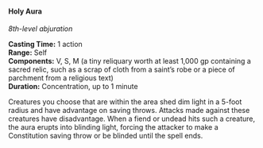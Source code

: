 #### Holy Aura
<!-- TODO Check and tag this spell -->
<!-- markdownlint-disable-next-line no-emphasis-as-heading -->
_8th-level abjuration_

**Casting Time:** 1 action \
**Range:** Self \
**Components:** V, S, M (a tiny reliquary worth at least 1,000 gp containing a sacred relic, such as a scrap of cloth from a saint’s robe or a piece of parchment from a religious text) \
**Duration:** Concentration, up to 1 minute

Creatures you choose that are within the area shed dim light in a 5-foot radius and have advantage on saving throws.
Attacks made against these creatures have disadvantage.
When a fiend or undead hits such a creature, the aura erupts into blinding light, forcing the attacker to make a Constitution saving throw or be blinded until the spell ends.
